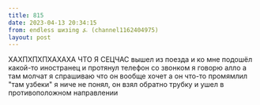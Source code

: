 ```yaml
---
title: 815
date: 2023-04-13 20:34:15
from: endless шизing ⍼ (channel1162404975)
layout: post
---
```


ХАХПХПХПХАХАХА ЧТО Я СЕЦЧАС вышел из поезда и ко мне подошёл какой-то иностранец и протянул телефон со звонком
я говорю алло а там молчат
я спрашиваю что он вообще хочет а он что-то промямлил "там узбеки"
я ниче не понял, он взял обратно трубку и ушел в противоположном направлении
